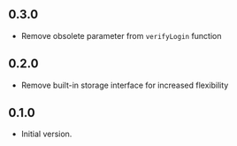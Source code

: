 ## 0.3.0

- Remove obsolete parameter from `verifyLogin` function

## 0.2.0

- Remove built-in storage interface for increased flexibility

## 0.1.0

- Initial version.
